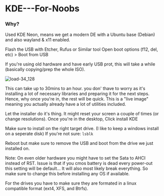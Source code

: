 # KDE---For-Noobs

### Why? 
Used KDE Neon, means we get a modern DE with a Ubuntu base (Debian) and also wayland & x11 enabled. 

Flash the USB with Etcher, Rufus or Similar tool
Open boot options (f12, del, etc) > Boot from USB

If you're using old hardware and have early USB prot, this will take a while (basically copying/prep the whole ISO).

![load-34_128](https://github.com/user-attachments/assets/a5d39ff6-4dd3-4dca-b1c4-c2322579d2a5)
 
This can take up to 30mins to an hour. you don' thave to worry as it's installing a lot of necessary libraries and preparing it for the next steps.
Hence, why once you're in, the rest will be quick. This is a "live image" meaning you actually already have a lot of utilities included.   

Let the installer do it's thing. It might reset your screen a couple of times (or change resolutions). 
Once you're in the desktop, Click install KDE

Make sure to install on the right target drive. (I like to keep a windows install on a seperate disk) 
If you're not sure: `lsblk`

Reboot but make sure to remove the USB and boot from the drive we just installed on. 

Note:
On even older hardware you might have to set the Sata to AHCI instead of RST. Issue is that if you cmos battery is dead every power-out this setting will be default... 
It will also most likely break everything. 
So make sure to change this before installing any OS if available. 

For the drives you have to make sure they are formated in a linux compatible format (ext4, XFS, and Btrfs). 


